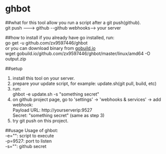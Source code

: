 ghbot
=====

##what for
this tool allow you run a script after a git push(github).  
git push ---> github --github webhooks--> your server

##how to install
if you already have go installed, run:  
		go get -u github.com/zx9597446/ghbot  
or you can download binary from [gobuild.io](http://gobuild.io)  
		wget gobuild.io/github.com/zx9597446/ghbot/master/linux/amd64 -O output.zip

##setup
1. install this tool on your server.
2. prepare your update script, for example: update.sh(git pull, build, etc)
3. run:  
	ghbot -e update.sh -s "something secret"
4. on github project page, go to 'settings' -> 'webhooks & services' -> add webhook:  
	Payload URL: http://yourserverip:9527  
	Secret: "something secret" (same as step 3)  
5. try git push on this project.

##usage
Usage of ghbot:  
  -e="": script to execute  
  -p=9527: port to listen  
  -s="": github secret  
